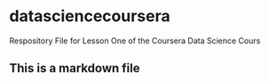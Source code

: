 # datasciencecoursera
Respository File for Lesson One of the Coursera Data Science Cours
## This is a markdown file
